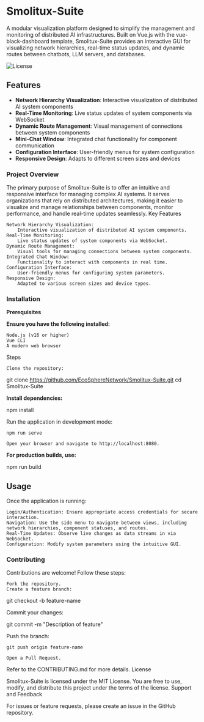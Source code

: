# Smolitux-Suite

A modular visualization platform designed to simplify the management and monitoring of distributed AI infrastructures. Built on Vue.js with the vue-black-dashboard template, Smolitux-Suite provides an interactive GUI for visualizing network hierarchies, real-time status updates, and dynamic routes between chatbots, LLM servers, and databases.

![License](https://img.shields.io/badge/license-MIT-blue.svg)

## Features

- **Network Hierarchy Visualization**: Interactive visualization of distributed AI system components
- **Real-Time Monitoring**: Live status updates of system components via WebSocket
- **Dynamic Route Management**: Visual management of connections between system components
- **Mini-Chat Window**: Integrated chat functionality for component communication
- **Configuration Interface**: User-friendly menus for system configuration
- **Responsive Design**: Adapts to different screen sizes and devices


### Project Overview

The primary purpose of Smolitux-Suite is to offer an intuitive and responsive interface for managing complex AI systems. It serves organizations that rely on distributed architectures, making it easier to visualize and manage relationships between components, monitor performance, and handle real-time updates seamlessly.
Key Features

    Network Hierarchy Visualization:
        Interactive visualization of distributed AI system components.
    Real-Time Monitoring:
        Live status updates of system components via WebSocket.
    Dynamic Route Management:
        Visual tools for managing connections between system components.
    Integrated Chat Window:
        Functionality to interact with components in real time.
    Configuration Interface:
        User-friendly menus for configuring system parameters.
    Responsive Design:
        Adapted to various screen sizes and device types.

### Installation
**Prerequisites**

**Ensure you have the following installed:**

    Node.js (v16 or higher)
    Vue CLI
    A modern web browser

Steps

    Clone the repository:

git clone https://github.com/EcoSphereNetwork/Smolitux-Suite.git
cd Smolitux-Suite

**Install dependencies:**

npm install

Run the application in development mode:

    npm run serve

    Open your browser and navigate to http://localhost:8080.

**For production builds, use:**

npm run build

## Usage

Once the application is running:

    Login/Authentication: Ensure appropriate access credentials for secure interaction.
    Navigation: Use the side menu to navigate between views, including network hierarchies, component statuses, and routes.
    Real-Time Updates: Observe live changes as data streams in via WebSocket.
    Configuration: Modify system parameters using the intuitive GUI.

### Contributing

Contributions are welcome! Follow these steps:

    Fork the repository.
    Create a feature branch:

git checkout -b feature-name

Commit your changes:

git commit -m "Description of feature"

Push the branch:

    git push origin feature-name

    Open a Pull Request.

Refer to the CONTRIBUTING.md for more details.
License

Smolitux-Suite is licensed under the MIT License. You are free to use, modify, and distribute this project under the terms of the license.
Support and Feedback

For issues or feature requests, please create an issue in the GitHub repository.
